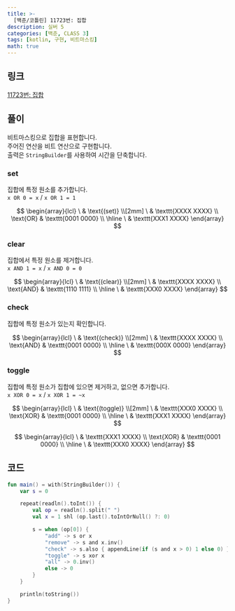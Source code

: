 ```yaml
---
title: >-
  [백준/코틀린] 11723번: 집합
description: 실버 5
categories: [백준, CLASS 3]
tags: [kotlin, 구현, 비트마스킹]
math: true
---
```


## 링크
[11723번: 집합](https://www.acmicpc.net/problem/11723)

## 풀이
비트마스킹으로 집합을 표현합니다.\
주어진 연산을 비트 연산으로 구현합니다.\
출력은 `StringBuilder`를 사용하여 시간을 단축합니다.

### set
집합에 특정 원소를 추가합니다.\
`x OR 0 = x` / `x OR 1 = 1`

$$
\begin{array}{lcl}
\ & \text{(set)} \\[2mm]
\ & \texttt{XXXX XXXX} \\
\text{OR} & \texttt{0001 0000} \\
\hline
\ & \texttt{XXX1 XXXX}
\end{array}
$$

### clear
집합에서 특정 원소를 제거합니다.\
`x AND 1 = x` / `x AND 0 = 0`

$$
\begin{array}{lcl}
\ & \text{(clear)} \\[2mm]
\ & \texttt{XXXX XXXX} \\
\text{AND} & \texttt{1110 1111} \\
\hline
\ & \texttt{XXX0 XXXX}
\end{array}
$$

### check
집합에 특정 원소가 있는지 확인합니다.

$$
\begin{array}{lcl}
\ & \text{(check)} \\[2mm]
\ & \texttt{XXXX XXXX} \\
\text{AND} & \texttt{0001 0000} \\
\hline
\ & \texttt{000X 0000}
\end{array}
$$

### toggle
집합에 특정 원소가 집합에 있으면 제거하고, 없으면 추가합니다.\
`x XOR 0 = x` / `x XOR 1 = ~x`

$$
\begin{array}{lcl}
\ & \text{(toggle)} \\[2mm]
\ & \texttt{XXX0 XXXX} \\
\text{XOR} & \texttt{0001 0000} \\
\hline
\ & \texttt{XXX1 XXXX}
\end{array}
$$

$$
\begin{array}{lcl}
\ & \texttt{XXX1 XXXX} \\
\text{XOR} & \texttt{0001 0000} \\
\hline
\ & \texttt{XXX0 XXXX}
\end{array}
$$



## 코드
```kotlin
fun main() = with(StringBuilder()) {
    var s = 0

    repeat(readln().toInt()) {
        val op = readln().split(" ")
        val x = 1 shl (op.last().toIntOrNull() ?: 0)

        s = when (op[0]) {
            "add" -> s or x
            "remove" -> s and x.inv()
            "check" -> s.also { appendLine(if (s and x > 0) 1 else 0) }
            "toggle" -> s xor x
            "all" -> 0.inv()
            else -> 0
        }
    }

    println(toString())
}

```
